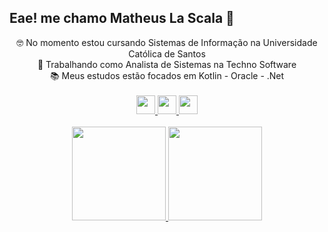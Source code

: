 <!-- Titulo -->
##          Eae! me chamo Matheus La Scala 🐍

<!-- Sobre -->
<div align="center">
  🤓 No momento estou cursando Sistemas de Informação na Universidade Católica de Santos<br>
  🚢 Trabalhando como Analista de Sistemas na Techno Software<br>
  📚 Meus estudos estão focados em Kotlin - Oracle - .Net <br><br>
</div>

<!-- Redes sociais -->
<div align="center">
  <a href="https://www.linkedin.com/in/matheus-la-scala-1a1b091b0/"><img height="30em" src="https://img.shields.io/badge/LinkedIn-0077B5?style=for-the-badge&logo=linkedin&logoColor=white"/>
  <a href="https://www.instagram.com/matheuslascala/"><img height="30em" src="https://img.shields.io/badge/Instagram-E4405F?style=for-the-badge&logo=instagram&logoColor=white"/>
  <a href="mailto:matheus.lascala02@gmail.com/"><img height="30em" src="https://img.shields.io/badge/Gmail-D14836?style=for-the-badge&logo=gmail&logoColor=white"/>
  <!-- Colocar mais redes sociais -->
  <br>
</div>
    
<!-- Status do git hub -->
<div align="center">
  <br>
  <a href="https://github.com/M-LaScala">
  <img height="150em" src="https://github-readme-stats.vercel.app/api?username=M-LaScala&show_icons=true&theme=cobalt&include_all_commits=true&count_private=true"/>
  <img height="150em" src="https://github-readme-stats.vercel.app/api/top-langs/?username=M-LaScala&layout=compact&langs_count=7&theme=cobalt"/>
</div>

<!-- Linguagens -->

<!--
**M-LaScala/M-LaScala** is a ✨ _special_ ✨ repository because its `README.md` (this file) appears on your GitHub profile.

Here are some ideas and anotations

windows + . Show the emoji list
https://github.com/anuraghazra/github-readme-stats
-->
